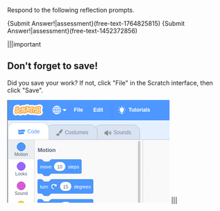 Respond to the following reflection prompts.

{Submit Answer!|assessment}(free-text-1764825815)
{Submit Answer!|assessment}(free-text-1452372856)

|||important
## Don't forget to save!
Did you save your work? If not, click "File" in the Scratch interface, then click "Save".

![](.guides/img/scratch-save-now.gif)
|||